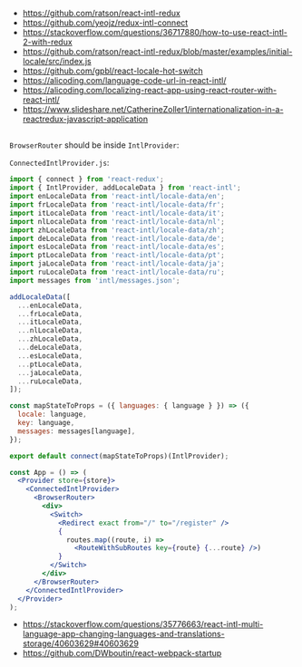 - https://github.com/ratson/react-intl-redux
- https://github.com/yeojz/redux-intl-connect
- https://stackoverflow.com/questions/36717880/how-to-use-react-intl-2-with-redux
- https://github.com/ratson/react-intl-redux/blob/master/examples/initial-locale/src/index.js
- https://github.com/gpbl/react-locale-hot-switch
- https://alicoding.com/language-code-url-in-react-intl/
- https://alicoding.com/localizing-react-app-using-react-router-with-react-intl/
- https://www.slideshare.net/CatherineZoller1/internationalization-in-a-reactredux-javascript-application

##

`BrowserRouter` should be inside `IntlProvider`:

`ConnectedIntlProvider.js`:

```javascript
import { connect } from 'react-redux';
import { IntlProvider, addLocaleData } from 'react-intl';
import enLocaleData from 'react-intl/locale-data/en';
import frLocaleData from 'react-intl/locale-data/fr';
import itLocaleData from 'react-intl/locale-data/it';
import nlLocaleData from 'react-intl/locale-data/nl';
import zhLocaleData from 'react-intl/locale-data/zh';
import deLocaleData from 'react-intl/locale-data/de';
import esLocaleData from 'react-intl/locale-data/es';
import ptLocaleData from 'react-intl/locale-data/pt';
import jaLocaleData from 'react-intl/locale-data/ja';
import ruLocaleData from 'react-intl/locale-data/ru';
import messages from 'intl/messages.json';

addLocaleData([
  ...enLocaleData,
  ...frLocaleData,
  ...itLocaleData,
  ...nlLocaleData,
  ...zhLocaleData,
  ...deLocaleData,
  ...esLocaleData,
  ...ptLocaleData,
  ...jaLocaleData,
  ...ruLocaleData,
]);

const mapStateToProps = ({ languages: { language } }) => ({
  locale: language,
  key: language,
  messages: messages[language],
});

export default connect(mapStateToProps)(IntlProvider);
```

```jsx
const App = () => (
  <Provider store={store}>
    <ConnectedIntlProvider>
      <BrowserRouter>
        <div>
          <Switch>
            <Redirect exact from="/" to="/register" />
            {
              routes.map((route, i) =>
                <RouteWithSubRoutes key={route} {...route} />)
            }
          </Switch>
        </div>
      </BrowserRouter>
    </ConnectedIntlProvider>
  </Provider>
);
```

- https://stackoverflow.com/questions/35776663/react-intl-multi-language-app-changing-languages-and-translations-storage/40603629#40603629
- https://github.com/DWboutin/react-webpack-startup
